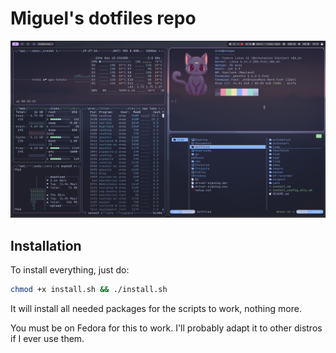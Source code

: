 # Miguel's dotfiles repo

![Showcase](showcase.png)

## Installation

To install everything, just do:

```bash
chmod +x install.sh && ./install.sh
```

It will install all needed packages for the scripts to work, nothing more.

You must be on Fedora for this to work. I'll probably adapt it to other distros if I ever use them.
